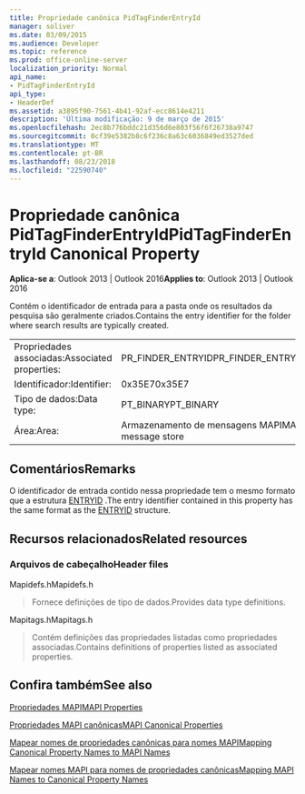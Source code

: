 ```yaml
---
title: Propriedade canônica PidTagFinderEntryId
manager: soliver
ms.date: 03/09/2015
ms.audience: Developer
ms.topic: reference
ms.prod: office-online-server
localization_priority: Normal
api_name:
- PidTagFinderEntryId
api_type:
- HeaderDef
ms.assetid: a3895f90-7561-4b41-92af-ecc8614e4211
description: 'Última modificação: 9 de março de 2015'
ms.openlocfilehash: 2ec8b776bddc21d356d6e803f56f6f26738a9747
ms.sourcegitcommit: 0cf39e5382b8c6f236c8a63c6036849ed3527ded
ms.translationtype: MT
ms.contentlocale: pt-BR
ms.lasthandoff: 08/23/2018
ms.locfileid: "22590740"
---
```

# <a name="pidtagfinderentryid-canonical-property"></a><span data-ttu-id="c03fc-103">Propriedade canônica PidTagFinderEntryId</span><span class="sxs-lookup"><span data-stu-id="c03fc-103">PidTagFinderEntryId Canonical Property</span></span>

  
  
<span data-ttu-id="c03fc-104">**Aplica-se a**: Outlook 2013 | Outlook 2016</span><span class="sxs-lookup"><span data-stu-id="c03fc-104">**Applies to**: Outlook 2013 | Outlook 2016</span></span> 
  
<span data-ttu-id="c03fc-105">Contém o identificador de entrada para a pasta onde os resultados da pesquisa são geralmente criados.</span><span class="sxs-lookup"><span data-stu-id="c03fc-105">Contains the entry identifier for the folder where search results are typically created.</span></span>
  
|||
|:-----|:-----|
|<span data-ttu-id="c03fc-106">Propriedades associadas:</span><span class="sxs-lookup"><span data-stu-id="c03fc-106">Associated properties:</span></span>  <br/> |<span data-ttu-id="c03fc-107">PR_FINDER_ENTRYID</span><span class="sxs-lookup"><span data-stu-id="c03fc-107">PR_FINDER_ENTRYID</span></span>  <br/> |
|<span data-ttu-id="c03fc-108">Identificador:</span><span class="sxs-lookup"><span data-stu-id="c03fc-108">Identifier:</span></span>  <br/> |<span data-ttu-id="c03fc-109">0x35E7</span><span class="sxs-lookup"><span data-stu-id="c03fc-109">0x35E7</span></span>  <br/> |
|<span data-ttu-id="c03fc-110">Tipo de dados:</span><span class="sxs-lookup"><span data-stu-id="c03fc-110">Data type:</span></span>  <br/> |<span data-ttu-id="c03fc-111">PT_BINARY</span><span class="sxs-lookup"><span data-stu-id="c03fc-111">PT_BINARY</span></span>  <br/> |
|<span data-ttu-id="c03fc-112">Área:</span><span class="sxs-lookup"><span data-stu-id="c03fc-112">Area:</span></span>  <br/> |<span data-ttu-id="c03fc-113">Armazenamento de mensagens MAPI</span><span class="sxs-lookup"><span data-stu-id="c03fc-113">MAPI message store</span></span>  <br/> |
   
## <a name="remarks"></a><span data-ttu-id="c03fc-114">Comentários</span><span class="sxs-lookup"><span data-stu-id="c03fc-114">Remarks</span></span>

<span data-ttu-id="c03fc-115">O identificador de entrada contido nessa propriedade tem o mesmo formato que a estrutura [ENTRYID](entryid.md) .</span><span class="sxs-lookup"><span data-stu-id="c03fc-115">The entry identifier contained in this property has the same format as the [ENTRYID](entryid.md) structure.</span></span> 
  
## <a name="related-resources"></a><span data-ttu-id="c03fc-116">Recursos relacionados</span><span class="sxs-lookup"><span data-stu-id="c03fc-116">Related resources</span></span>

### <a name="header-files"></a><span data-ttu-id="c03fc-117">Arquivos de cabeçalho</span><span class="sxs-lookup"><span data-stu-id="c03fc-117">Header files</span></span>

<span data-ttu-id="c03fc-118">Mapidefs.h</span><span class="sxs-lookup"><span data-stu-id="c03fc-118">Mapidefs.h</span></span>
  
> <span data-ttu-id="c03fc-119">Fornece definições de tipo de dados.</span><span class="sxs-lookup"><span data-stu-id="c03fc-119">Provides data type definitions.</span></span>
    
<span data-ttu-id="c03fc-120">Mapitags.h</span><span class="sxs-lookup"><span data-stu-id="c03fc-120">Mapitags.h</span></span>
  
> <span data-ttu-id="c03fc-121">Contém definições das propriedades listadas como propriedades associadas.</span><span class="sxs-lookup"><span data-stu-id="c03fc-121">Contains definitions of properties listed as associated properties.</span></span>
    
## <a name="see-also"></a><span data-ttu-id="c03fc-122">Confira também</span><span class="sxs-lookup"><span data-stu-id="c03fc-122">See also</span></span>



[<span data-ttu-id="c03fc-123">Propriedades MAPI</span><span class="sxs-lookup"><span data-stu-id="c03fc-123">MAPI Properties</span></span>](mapi-properties.md)
  
[<span data-ttu-id="c03fc-124">Propriedades MAPI canônicas</span><span class="sxs-lookup"><span data-stu-id="c03fc-124">MAPI Canonical Properties</span></span>](mapi-canonical-properties.md)
  
[<span data-ttu-id="c03fc-125">Mapear nomes de propriedades canônicas para nomes MAPI</span><span class="sxs-lookup"><span data-stu-id="c03fc-125">Mapping Canonical Property Names to MAPI Names</span></span>](mapping-canonical-property-names-to-mapi-names.md)
  
[<span data-ttu-id="c03fc-126">Mapear nomes MAPI para nomes de propriedades canônicas</span><span class="sxs-lookup"><span data-stu-id="c03fc-126">Mapping MAPI Names to Canonical Property Names</span></span>](mapping-mapi-names-to-canonical-property-names.md)

